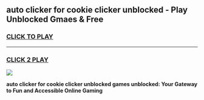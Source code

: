 
## auto clicker for cookie clicker unblocked - Play Unblocked Gmaes & Free
<h3>
<a href="https://news.freeplayer.one?title=auto_clicker_for_cookie_clicker_unblocked&ref=23F">CLICK TO PLAY</a></h3>
<hr>

<h3>
<a href="https://news.freeplayer.one?title=auto_clicker_for_cookie_clicker_unblocked&ref=23F">CLICK 2 PLAY</a>
  
</h3>

<a href="https://news.freeplayer.one?title=auto_clicker_for_cookie_clicker_unblocked&ref=23F/"><img src="https://clearcache.store/games.png"></a>


**auto clicker for cookie clicker unblocked games unblocked: Your Gateway to Fun and Accessible Online Gaming**
